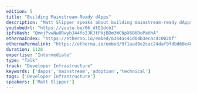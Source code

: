 ```yaml
---
edition: 5
title: "Building Mainstream-Ready dApps"
description: "Matt Slipper speaks about building mainstream-ready dApps."
youtubeUrl: "https://youtu.be/06_dtE1dcbI"
ipfsHash: "QmejPvwNw8RwybJ44fo2JKJtPXjBDm3WCNpX6B6DuPaHhA"
ethernaIndex: "https://etherna.io/embed/6344ac41d64b3ecacdc0020f"
ethernaPermalink: "https://etherna.io/embed/9f1aad0e2cac24daf9fdbd60e48ec98a08c07c4d71efe7f67d75a7ab983bfec6"
duration: 1128
expertise: "Intermediate"
type: "Talk"
track: "Developer Infrastructure"
keywords: ['dapps','mainstream','adoption','technical']
tags: ['Developer Infrastructure']
speakers: ['Matt Slipper']
---
```

